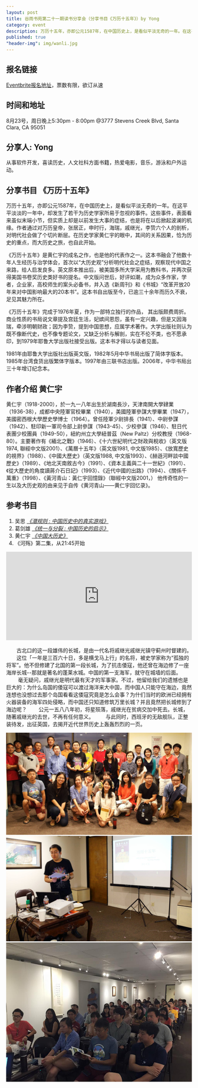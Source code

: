 ```yaml
---
layout: post
title: 谷雨书苑第二十一期读书分享会（分享书目《万历十五年》）by Yong
category: event
description: 万历十五年，亦即公元1587年，在中国历史上，是看似平淡无奇的一年。在这平平淡淡的一年中，却发生了若干为历史学家所易于忽视的事件。这些事件，表面看来虽似末端小节，但实质上却是以前发生大事的症结，也是将在以后掀起波澜的机缘。
published: true
"header-img": img/wanli.jpg
---
```


## 报名链接
[Eventbrite报名地址](https://www.eventbrite.com/e/18196171238)，票数有限，欲订从速

## 时间和地址
8月23号，周日晚上5:30pm - 8:00pm
@3777 Stevens Creek Blvd,
Santa Clara, CA 95051

## 分享人: Yong
从事软件开发，喜读历史，人文社科方面书籍，热爱电影，音乐，游泳和户外运动。

## 分享书目 《万历十五年》
万历十五年，亦即公元1587年，在中国历史上，是看似平淡无奇的一年。在这平平淡淡的一年中，却发生了若干为历史学家所易于忽视的事件。这些事件，表面看来虽似末端小节，但实质上却是以前发生大事的症结，也是将在以后掀起波澜的机缘。作者通过对万历皇帝，张居正，申时行，海瑞，戚继光，李贽六个人的剖析，对明代社会做了个切片断层。在历史学家黄仁宇的眼中，其间的关系因果，恰为历史的重点，而大历史之旅，也自此开始。

《万历十五年》是黄仁宇的成名之作，也是他的代表作之一。这本书融会了他数十年人生经历与治学体会，首次以“大历史观”分析明代社会之症结，观察现代中国之来路，给人启发良多。英文原本推出后，被美国多所大学采用为教科书，并两次获得美国书卷奖历史类好书的提名。中文版问世后，好评如潮，成为众多作家，学者，企业家，高校师生的案头必备书，并入选《新周刊》和《书城》“改革开放20年来对中国影响最大的20本书”。这本书自出版至今，已逾三十余年而历久不衰，足见其魅力所在。

《万历十五年》完成于1976年夏，作为一部特立独行的作品， 其出版颇费周折。商业性质的书局说文章提及宫廷生活，妃嫔间恩怨，虽有一定兴趣，但是又因海瑞，牵涉明朝财政；因为李贽，提到中国思想，应属学术著作。大学出版社则认为既不像断代史，也不像专题论文，又缺乏分析与解剖，实在不伦不类，也不愿承印，到1979年耶鲁大学出版社接受出版。这本书才得以与读者见面。

1981年由耶鲁大学出版社出版英文版，1982年5月中华书局出版了简体字版本。1985年台湾食货出版繁体字版本。1997年由三联书店出版。2006年，中华书局出三十年增订纪念本。

## 作者介绍 黄仁宇

黄仁宇（1918-2000），於一九一八年出生於湖南長沙，天津南開大學肄業（1936-38），成都中央陸軍官校畢業（1940），美國陸軍參謀大學畢業（1947），美國密西根大學歷史學博士（1964）。曾任陸軍少尉排長（1941）、中尉參謀（1942）、駐印新一軍司令部上尉參謀（1943-45）、少校參謀（1946）、駐日代表團少校團員（1949-50），紐約州立大學紐普茲（New Paltz）分校教授（1968-80）。主要著作有《緬北之戰》（1946）、《十六世紀明代之財政與稅收》（英文版1974, 聯經中文版2001）、《萬曆十五年》（英文版1981, 中文版1985）、《放寬歷史的視界》（1988）、《中國大歷史》（英文版1988, 中文版1993）、《赫遜河畔談中國歷史》（1989）、《地北天南敘古今》（1991）、《資本主義與二十一世紀》（1991）、《從大歷史的角度讀蔣介石日記》（1993）、《近代中國的出路》（1994）、《關係千萬重》（1998）、《黃河青山：黃仁宇回憶錄》（聯經中文版2001，）
他传奇性的一生以及大历史观的由来见于自传《黄河青山——黄仁宇回忆录》。

## 参考书目
1. 吴思 [*《潜规则 : 中国历史中的真实游戏》*](http://book.douban.com/subject/1025723/)
2. 葛剑雄 [*《统一与分裂 : 中国历史的启示》*](http://book.douban.com/subject/1034138/)
3. 黄仁宇 [*《中国大历史》*](http://book.douban.com/subject/1015699/)
4. 《河殇》第二集，从21:45开始

<iframe width="100%" height="240" src="https://www.youtube.com/embed/xIGvk8_ZFmw?t=1306" frameborder="0" allowfullscreen></iframe>

　　古北口的这一段雄伟的长城，是由一代名将戚继光戚继光镇守蓟州时督建的。
　　这位「一年是三百六十日，多是横戈马上行」的名将，被史学家称为“孤独的将军”。他不但修建了北国的第一段长城，为了抗击倭寇，他还曾在海边修了一座海岸长城--那就是著名的蓬莱水城。中国的第一支海军，就守在城墙的后面。
　 　毫无疑问，戚继光是明代最有天才的军事家。不过，他留给我们的遗憾也是巨大的：为什么岛国的倭寇可以渡过海洋来大中国，而中国人只能守在海边，竟然连想也没想过去那个岛国看看这倭寇究竟是怎么会事？为什们当时的欧洲已经拥有火器装备的海军四处侵略，而中国还只知道修筑万里长城？并且竟然把长城修到了海边呢？
　　公元一五八八年初，将星殒落，戚继光在贫病交加中死去。长城，随著戚继光的去世，不再有任何意义。
　　与此同时，西班牙的无敌舰队，正整装待发，出征英国，去揭开近代世界历史上轰轰烈烈的一页。

![pic](/img/1587/1.jpg)
![pic](/img/1587/3.jpg)
![pic](/img/1587/4.jpg)

